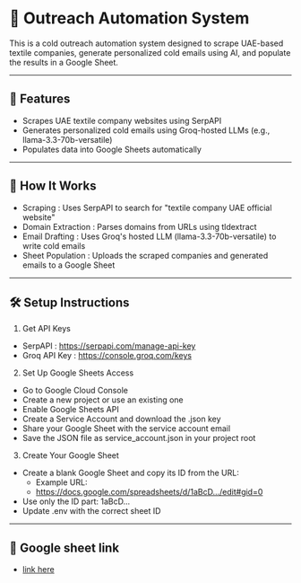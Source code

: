 # 🚀 Outreach Automation System
This is a cold outreach automation system designed to scrape UAE-based textile companies, generate personalized cold emails using AI, and populate the results in a Google Sheet.

---

## 🧰 Features
- Scrapes UAE textile company websites using SerpAPI
- Generates personalized cold emails using Groq-hosted LLMs (e.g., llama-3.3-70b-versatile)
- Populates data into Google Sheets automatically

---

## 🚀 How It Works
- Scraping : Uses SerpAPI to search for "textile company UAE official website"
- Domain Extraction : Parses domains from URLs using tldextract
- Email Drafting : Uses Groq's hosted LLM (llama-3.3-70b-versatile) to write cold emails
- Sheet Population : Uploads the scraped companies and generated emails to a Google Sheet

---

## 🛠️ Setup Instructions
1. Get API Keys
 - SerpAPI : https://serpapi.com/manage-api-key
 - Groq API Key : https://console.groq.com/keys
2. Set Up Google Sheets Access
 - Go to Google Cloud Console
 - Create a new project or use an existing one
 - Enable Google Sheets API
 - Create a Service Account and download the .json key
 - Share your Google Sheet with the service account email
 - Save the JSON file as service_account.json in your project root
3. Create Your Google Sheet
 - Create a blank Google Sheet and copy its ID from the URL:
   - Example URL:
   - https://docs.google.com/spreadsheets/d/1aBcD.../edit#gid=0
 - Use only the ID part: 1aBcD...
 - Update .env with the correct sheet ID

---

## 📌 Google sheet link
- [link here](https://docs.google.com/spreadsheets/d/e/2PACX-1vR1oh2rL0KzDbM80m4k7_Bx0kxLlPk7-G6AoCOwOgNpehyWnzad0ZvvCqN3Jf2X1D_P76pnVntUG9vz/pubhtml)
